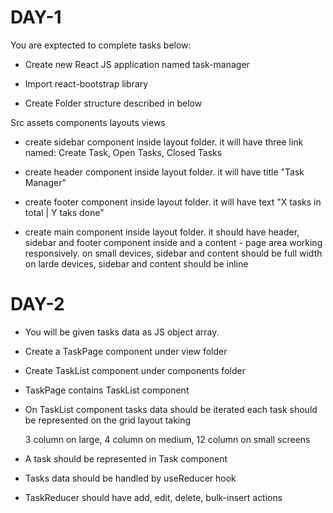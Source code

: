 # DAY-1

You are exptected to complete tasks below:

- Create new React JS application named task-manager

- Import react-bootstrap library

- Create Folder structure described in below

Src
    assets
    components
    layouts
    views

- create sidebar component inside layout folder. it will have three link named: Create Task, Open Tasks, Closed Tasks

- create header component inside layout folder. it will have title "Task Manager"

- create footer component inside layout folder. it will have text "X tasks in total | Y taks done"

- create main component inside layout folder. it should have header, sidebar and footer component inside and a content - page area working responsively. on small 
devices, sidebar and content should be full width on larde devices, sidebar and content should be inline

# DAY-2

- You will be given tasks data as JS object array.

- Create a TaskPage component under view folder

- Create TaskList component under components folder

- TaskPage contains TaskList component

- On TaskList component tasks data should be iterated each task should be represented on the grid layout taking 

    3 column on large, 4 column on medium, 12 column on small screens

- A task should be represented in Task component

- Tasks data should be handled by useReducer hook

- TaskReducer should have add, edit, delete, bulk-insert actions
